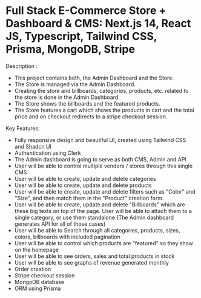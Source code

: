 # Full Stack E-Commerce Store + Dashboard & CMS: Next.js 14, React JS, Typescript, Tailwind CSS, Prisma, MongoDB, Stripe

Description : 

- This project contains both, the Admin Dashboard and the Store.
- The Store is managed via the Admin Dashboard.
- Creating the store and billboards, categories, products, etc. related to the store is 
done in the Admin Dashboard.
- The Store shows the billboards and the featured products. 
- The Store features a cart which shows the products in cart and the total price and on checkout redirects to a stripe checkout session.


Key Features:

- Fully responsive design and beautiful UI, created using Tailwind CSS and Shadcn UI 
- Authentication using Clerk 
- The Admin dashboard is going to serve as both CMS, Admin and API
- User will be able to control multiple vendors / stores through this single CMS 
- User will be able to create, update and delete categories
- User will be able to create, update and delete products
- User will be able to create, update and delete filters such as "Color" and "Size", and then match them in the "Product" creation form.
- User will be able to create, update and delete "Billboards" which are these big texts on top of the page. User will be able to attach them to a single category, or use them standalone (The Admin dashboard generates API for all of those cases)
- User will be able to Search through all categories, products, sizes, colors, billboards with included pagination
- User will be able to control which products are "featured" so they show on the homepage
- User will be able to see orders, sales and total products in stock
- User will be able to see graphs of revenue generated monthly
- Order creation
- Stripe checkout session
- MongoDB database
- ORM using Prisma
